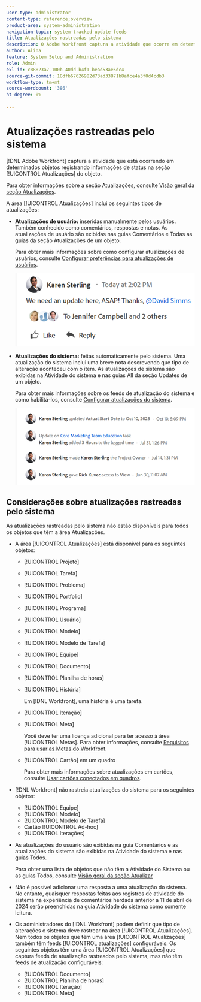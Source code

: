 ```yaml
---
user-type: administrator
content-type: reference;overview
product-area: system-administration
navigation-topic: system-tracked-update-feeds
title: Atualizações rastreadas pelo sistema
description: O Adobe Workfront captura a atividade que ocorre em determinados objetos registrando informações de status na área [!UICONTROL Atualizações] do objeto.
author: Alina
feature: System Setup and Administration
role: Admin
exl-id: c88823a7-100b-40dd-b4f1-bead53ae5dc4
source-git-commit: 18dfb67626982d73ad33871b8afce4a3f0d4cdb3
workflow-type: tm+mt
source-wordcount: '386'
ht-degree: 0%

---
```


# Atualizações rastreadas pelo sistema

<!-- Audited: April, 2024-->

<!--
<span class="preview">The highlighted information on this page refers to functionality not yet generally available. It is available only in the Preview environment for all customers, or in the Production environment for customers who enabled fast releases.</span>

<span class="preview">For information about fast releases, see [Enable or disable fast releases for your organization](/help/quicksilver/administration-and-setup/set-up-workfront/configure-system-defaults/enable-fast-release-process.md).</span>

<span class="preview">For information about the current release, see [Second Quarter 2024 release overview](/help/quicksilver/product-announcements/product-releases/24-q2-release-activity/24-q2-release-overview.md).</span>-->

[!DNL Adobe Workfront] captura a atividade que está ocorrendo em determinados objetos registrando informações de status na seção [!UICONTROL Atualizações] do objeto.

Para obter informações sobre a seção Atualizações, consulte [Visão geral da seção Atualizações](/help/quicksilver/workfront-basics/updating-work-items-and-viewing-updates/updates-tab-overview.md).

A área [!UICONTROL Atualizações] inclui os seguintes tipos de atualizações:

* **Atualizações de usuário:** inseridas manualmente pelos usuários. Também conhecido como comentários, respostas e notas. As atualizações de usuário são exibidas nas guias Comentários e Todas as guias da seção Atualizações de um objeto.

  Para obter mais informações sobre como configurar atualizações de usuários, consulte [Configurar preferências para atualizações de usuários](../../../administration-and-setup/set-up-workfront/system-tracked-update-feeds/configure-preferences-user-updates.md).

  ![](assets/updates-qs-350x125.png)

* **Atualizações do sistema:** feitas automaticamente pelo sistema. Uma atualização do sistema inclui uma breve nota descrevendo que tipo de alteração aconteceu com o item. As atualizações de sistema são exibidas na Atividade do sistema e nas guias All da seção Updates de um objeto.

  Para obter mais informações sobre os feeds de atualização do sistema e como habilitá-los, consulte [Configurar atualizações do sistema](../../../administration-and-setup/set-up-workfront/system-tracked-update-feeds/configure-system-updates.md).

  ![](assets/system-updates-example-unified-stream.png)


  <!--
  DRAFTED IN FLARE:
  Timestamps for system updates are based on your operating system's timezone.
  
  -->

## Considerações sobre atualizações rastreadas pelo sistema

As atualizações rastreadas pelo sistema não estão disponíveis para todos os objetos que têm a área Atualizações.

* A área [!UICONTROL Atualizações] está disponível para os seguintes objetos:

   * [!UICONTROL Projeto]
   * [!UICONTROL Tarefa]
   * [!UICONTROL Problema]
   * [!UICONTROL Portfolio]
   * [!UICONTROL Programa]
   * [!UICONTROL Usuário]
   * [!UICONTROL Modelo]
   * [!UICONTROL Modelo de Tarefa]
   * [!UICONTROL Equipe]
   * [!UICONTROL Documento]
   * [!UICONTROL Planilha de horas]
   * [!UICONTROL História]

     Em [!DNL Workfront], uma história é uma tarefa.
   * [!UICONTROL Iteração]
   * [!UICONTROL Meta]

     Você deve ter uma licença adicional para ter acesso à área [!UICONTROL Metas]. Para obter informações, consulte [Requisitos para usar as Metas do Workfront](../../../workfront-goals/goal-management/access-needed-for-wf-goals.md).
   * [!UICONTROL Cartão] em um quadro

     Para obter mais informações sobre atualizações em cartões, consulte [Usar cartões conectados em quadros](../../../agile/get-started-with-boards/connected-cards.md).

* [!DNL Workfront] não rastreia atualizações do sistema para os seguintes objetos:

   * [!UICONTROL Equipe]
   * [!UICONTROL Modelo]
   * [!UICONTROL Modelo de Tarefa]
   * Cartão [!UICONTROL Ad-hoc]
   * [!UICONTROL Iterações]


<!--hiding this bit because this is not true, at this time (August 2023). Users with a Work or Review license can see system updates by default as well.

Your [!DNL Workfront] license determines whether system updates display by default in the [!UICONTROL Updates] area of objects. [!DNL Workfront] users with a [!UICONTROL Plan] license have system updates displayed in the [!UICONTROL Updates] area by default. However, users can filter out system updates, as described in the [Enable or disable system updates](../../../workfront-basics/updating-work-items-and-viewing-updates/update-work.md#enable) section in [Update work](../../../workfront-basics/updating-work-items-and-viewing-updates/update-work.md). All other [!DNL Workfront] licenses filter system updates by default.
-->

* As atualizações do usuário são exibidas na guia Comentários e as atualizações do sistema são exibidas na Atividade do sistema e nas guias Todos.

  Para obter uma lista de objetos que não têm a Atividade do Sistema ou as guias Todos, consulte [Visão geral da seção Atualizar](/help/quicksilver/workfront-basics/updating-work-items-and-viewing-updates/updates-tab-overview.md)

* Não é possível adicionar uma resposta a uma atualização do sistema. No entanto, quaisquer respostas feitas aos registros de atividade do sistema na experiência de comentários herdada anterior a 11 de abril de 2024 serão preenchidas na guia Atividade do sistema como somente leitura.

<!--
* The following are differences between the new and the legacy commenting experience: 

   * When using the new commenting experience, user updates display in the Comments tab and system updates display in the System Activity <span class="preview">and the All</span> tabs.  

      For more information about the new commenting experience, see [New commenting experience](../../../product-announcements/betas/new-commenting-experience-beta/unified-commenting-experience.md).

      <span class="preview">For a list of objects that do not have the System Activity or the All tabs, see [Update section overview](/help/quicksilver/workfront-basics/updating-work-items-and-viewing-updates/updates-tab-overview.md)</span>

   * <span class="preview">When using the new commenting experience, you cannot add a comment to a system update. However, any replies made to system activity records in the legacy commenting experience are populated on the System Activity tab as read-only in the new commenting experience.</span>
   * When using the legacy commenting experience, the system and user updates display in one continuous feed. 

   * When using the legacy commenting experience, users can view system updates by default or they can choose to not display them. Disabling system updates is not possible when using the new commenting experience. 

      For information about disabling the display of system updates, see the section [Enable or disable system updates](../../../workfront-basics/updating-work-items-and-viewing-updates/update-work.md#enable) in the article [Update work](../../../workfront-basics/updating-work-items-and-viewing-updates/update-work.md).  

   * <span class="preview">The legacy commenting experience has been disabled in the Preview environment. For more information, see [Second Quarter 2024 Update stream and notification enhancements](/help/quicksilver/product-announcements/product-releases/24-q2-release-activity/24-q2-update-stream-enhancements.md).</span>
-->

* Os administradores do [!DNL Workfront] podem definir que tipo de alterações o sistema deve rastrear na área [!UICONTROL Atualizações]. Nem todos os objetos que têm uma área [!UICONTROL Atualizações] também têm feeds [!UICONTROL atualizações] configuráveis. Os seguintes objetos têm uma área [!UICONTROL Atualizações] que captura feeds de atualização rastreados pelo sistema, mas não têm feeds de atualização configuráveis:

   * [!UICONTROL Documento]
   * [!UICONTROL Planilha de horas]
   * [!UICONTROL Iteração]
   * [!UICONTROL Meta]


